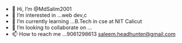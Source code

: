 - 👋 Hi, I’m @MdSalim2001
- 👀 I’m interested in ...web dev,c
- 🌱 I’m currently learning ...B.Tech in cse at NIT Calicut
- 💞️ I’m looking to collaborate on ...
- 📫 How to reach me ...9061298613 saleem.headhunter@gmail.com

<!---
MdSalim2001/MdSalim2001 is a ✨ special ✨ repository because its `README.md` (this file) appears on your GitHub profile.
You can click the Preview link to take a look at your changes.
--->
